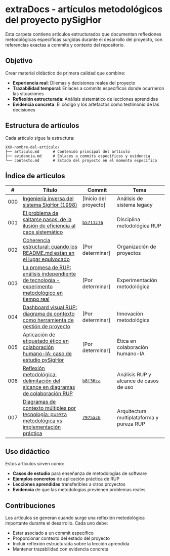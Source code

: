 # extraDocs - artículos metodológicos del proyecto pySigHor

Esta carpeta contiene artículos estructurados que documentan reflexiones metodológicas específicas surgidas durante el desarrollo del proyecto, con referencias exactas a commits y contexto del repositorio.

## Objetivo

Crear material didáctico de primera calidad que combine:
- **Experiencia real**: Dilemas y decisiones reales del proyecto
- **Trazabilidad temporal**: Enlaces a commits específicos donde ocurrieron las situaciones
- **Reflexión estructurada**: Análisis sistemático de lecciones aprendidas
- **Evidencia concreta**: El código y los artefactos como testimonio de las decisiones

## Estructura de artículos

Cada artículo sigue la estructura:
```
XXX-nombre-del-articulo/
├── articulo.md      # Contenido principal del artículo
├── evidencia.md     # Enlaces a commits específicos y evidencia
└── contexto.md      # Estado del proyecto en el momento específico
```

## Índice de artículos

| # | Título | Commit | Tema |
|---|--------|--------|------|
| 000 | [Ingeniería inversa del sistema SigHor (1998)](000-ingenieria-inversa/) | [Inicio del proyecto] | Análisis de sistema legacy |
| 001 | [El problema de saltarse pasos: de la ilusión de eficiencia al caos sistemático](001-saltarse-pasos-desarrollo/articulo.md) | [`b5711c76`](https://github.com/mmasias/pySigHor/tree/b5711c76a9b96432252c596b0d0c53815550fdf8) | Disciplina metodológica RUP |
| 002 | [Coherencia estructural: cuando los README.md están en el lugar equivocado](002-coherencia-estructural-readme/articulo.md) | [Por determinar] | Organización de proyectos |
| 003 | [La promesa de RUP: análisis independiente de tecnología - experimento metodológico en tiempo real](003-rup-independencia-tecnologica/articulo.md) | [Por determinar] | Experimentación metodológica |
| 004 | [Dashboard visual RUP: diagrama de contexto como herramienta de gestión de proyecto](004-dashboard-visual-rup-casos-uso/articulo.md) | [Por determinar] | Innovación metodológica |
| 005 | [Aplicación de etiquetado ético en colaboración humano-IA: caso de estudio pySigHor](005-etiquetado-etico-colaboracion-humano-ia/articulo.md) | [Por determinar] | Ética en colaboración humano-IA |
| 006 | [Reflexión metodológica: delimitación del alcance en diagramas de colaboración RUP](006-reflexion-alcance-casos-uso-colaboracion/articulo.md) | [`b8f36ca`](https://github.com/mmasias/pySigHor/tree/b8f36ca7fd409c16fb03be9e3f21058ee78df985) | Análisis RUP y alcance de casos de uso |
| 007 | [Diagramas de contexto múltiples por tecnología: pureza metodológica vs implementación práctica](007-diagramas-contexto-multiples-tecnologias/articulo.md) | [`7975ac6`](https://github.com/mmasias/pySigHor/tree/7975ac6) | Arquitectura multiplataforma y pureza RUP |

## Uso didáctico

Estos artículos sirven como:

- **Casos de estudio** para enseñanza de metodologías de software
- **Ejemplos concretos** de aplicación práctica de RUP
- **Lecciones aprendidas** transferibles a otros proyectos
- **Evidencia** de que las metodologías previenen problemas reales

## Contribuciones

Los artículos se generan cuando surge una reflexión metodológica importante durante el desarrollo. Cada uno debe:

- Estar asociado a un commit específico
- Proporcionar contexto del estado del proyecto
- Incluir reflexión estructurada sobre la lección aprendida
- Mantener trazabilidad con evidencia concreta